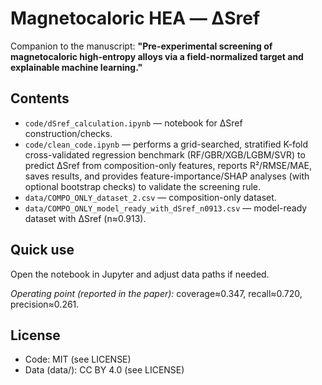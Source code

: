# Magnetocaloric HEA — ΔSref 

Companion to the manuscript:
**"Pre-experimental screening of magnetocaloric high-entropy alloys via a field-normalized target and explainable machine learning."**

## Contents
- `code/dSref_calculation.ipynb` — notebook for ΔSref construction/checks.
- `code/clean_code.ipynb` — performs a grid-searched, stratified K-fold cross-validated regression benchmark (RF/GBR/XGB/LGBM/SVR) to predict ΔSref from composition-only features, reports R²/RMSE/MAE, saves results, and provides feature-importance/SHAP analyses (with optional bootstrap checks) to validate the screening rule.
- `data/COMPO_ONLY_dataset_2.csv` — composition-only dataset.
- `data/COMPO_ONLY_model_ready_with_dSref_n0913.csv` — model-ready dataset with ΔSref (n≈0.913).

## Quick use
Open the notebook in Jupyter and adjust data paths if needed.

*Operating point (reported in the paper):* coverage≈0.347, recall≈0.720, precision≈0.261.
## License
- Code: MIT (see LICENSE)
- Data (data/): CC BY 4.0 (see LICENSE)

